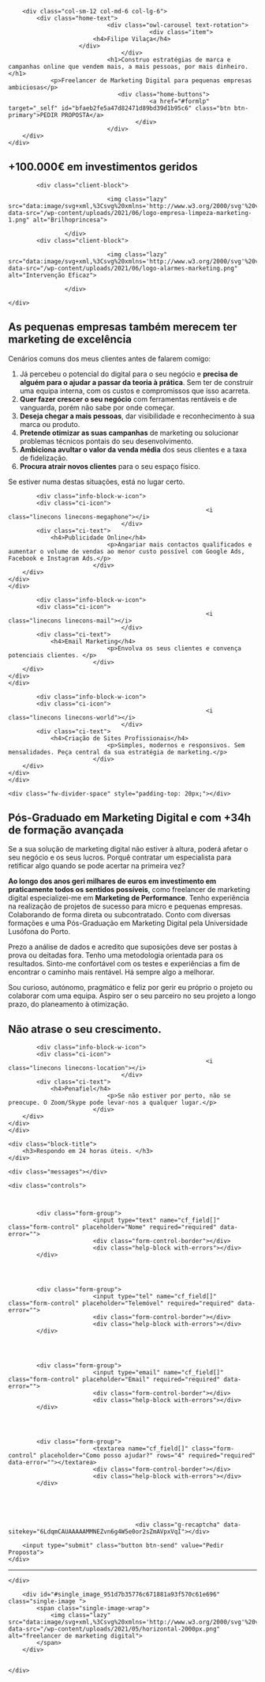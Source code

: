 <div id="home_content_88220650fb91c75e6e8692a9120c7ff0" class="home-content">
    <div class="row flex-v-align flex-direction-reverse">
        <div class="col-sm-12 col-md-6 col-lg-6">
            <div class="home-photo">
                <div class="hp-inner"></div>
            </div>
        </div>

        <div class="col-sm-12 col-md-6 col-lg-6">
            <div class="home-text">
                                <div class="owl-carousel text-rotation">                                    
                                            <div class="item">
                            <h4>Filipe Vilaça</h4>
                        </div>
                                    </div>
                                <h1>Construo estratégias de marca e campanhas online que vendem mais, a mais pessoas, por mais dinheiro.</h1>
                <p>Freelancer de Marketing Digital para pequenas empresas ambiciosas</p>
                                   <div class="home-buttons">
                                            <a href="#formlp" target="_self" id="bfaeb2fe5a47d82471d89bd39d1b95c6" class="btn btn-primary">PEDIR PROPOSTA</a>
                                        </div>
                                </div>
        </div>
    </div>
</div>
<div class="block-title">
    <h2>+100.000€ em investimentos geridos</h2>
</div>

<div id="clients_a4dbd5dbfee2f325b744d262b94d9f2d" class="clients owl-carousel" data-mobile-items="1" data-tablet-items="2" data-items="2">

            <div class="client-block">
            
                                <img class="lazy" src="data:image/svg+xml,%3Csvg%20xmlns='http://www.w3.org/2000/svg'%20viewBox='0%200%201%201'%3E%3C/svg%3E" data-src="/wp-content/uploads/2021/06/logo-empresa-limpeza-marketing-1.png" alt="Brilhoprincesa">

                    </div>
            <div class="client-block">
            
                                <img class="lazy" src="data:image/svg+xml,%3Csvg%20xmlns='http://www.w3.org/2000/svg'%20viewBox='0%200%201%201'%3E%3C/svg%3E" data-src="/wp-content/uploads/2021/06/logo-alarmes-marketing.png" alt="Intervenção Eficaz">

                    </div>
    
</div>

    </div>
</div>
</div>

<div class="row">
    

<div class=" col-xs-12 col-sm-12 ">
    <div id="col_inner_id-6139e5cded1d0" class="fw-col-inner" data-paddings="0px 0px 0px 0px">
        
<div class="block-title">
    <h2>As pequenas empresas também merecem ter marketing de excelência</h2>
</div>
<p>Cenários comuns dos meus clientes antes de falarem comigo:</p>
<ol>
<li>Já percebeu o potencial do digital para o seu negócio e <strong>precisa de alguém para o ajudar a passar da teoria à prática</strong>. Sem ter de construir uma equipa interna, com os custos e compromissos que isso acarreta.</li>
<li>
<strong>Quer fazer crescer o seu negócio</strong> com ferramentas rentáveis e de vanguarda, porém não sabe por onde começar.</li>
<li>
<strong>Deseja chegar a mais pessoas</strong>, dar visibilidade e reconhecimento à sua marca ou produto.</li>
<li>
<strong>Pretende otimizar as suas campanhas</strong> de marketing ou solucionar problemas técnicos pontais do seu desenvolvimento.</li>
<li>
<strong>Ambiciona avultar o valor da venda média</strong> dos seus clientes e a taxa de fidelização.</li>
<li>
<strong>Procura atrair novos clientes</strong> para o seu espaço físico.</li>
</ol>
<p>Se estiver numa destas situações, está no lugar certo.</p>   </div>
</div>
</div>

<div class="row">
    

<div class=" col-xs-12 col-sm-4 ">
    <div id="col_inner_id-6139e5cded302" class="fw-col-inner" data-paddings="20px 0px 0px 0px">
        
<div id="info-list-6139e5cded3c5" class="info-list-w-icon">
    
            <div class="info-block-w-icon">
            <div class="ci-icon">
                                                            <i class="linecons linecons-megaphone"></i>
                                    </div>
            <div class="ci-text">
                <h4>Publicidade Online</h4>
                                <p>Angariar mais contactos qualificados e aumentar o volume de vendas ao menor custo possível com Google Ads, Facebook e Instagram Ads.</p>
                            </div>
        </div>
    </div>
    </div>
</div>


<div class=" col-xs-12 col-sm-4 ">
    <div id="col_inner_id-6139e5cded413" class="fw-col-inner" data-paddings="20px 0px 0px 0px">
        
<div id="info-list-6139e5cded442" class="info-list-w-icon">
    
            <div class="info-block-w-icon">
            <div class="ci-icon">
                                                            <i class="linecons linecons-mail"></i>
                                    </div>
            <div class="ci-text">
                <h4>Email Marketing</h4>
                                <p>Envolva os seus clientes e convença potenciais clientes. </p>
                            </div>
        </div>
    </div>
    </div>
</div>


<div class=" col-xs-12 col-sm-4 ">
    <div id="col_inner_id-6139e5cded481" class="fw-col-inner" data-paddings="20px 0px 0px 0px">
        
<div id="info-list-6139e5cded4ad" class="info-list-w-icon">
    
            <div class="info-block-w-icon">
            <div class="ci-icon">
                                                            <i class="linecons linecons-world"></i>
                                    </div>
            <div class="ci-text">
                <h4>Criação de Sites Profissionais</h4>
                                <p>Simples, modernos e responsivos. Sem mensalidades. Peça central da sua estratégia de marketing.</p>
                            </div>
        </div>
    </div>
    </div>
</div>
</div>

<div class="row">
    

<div class=" col-xs-12 col-sm-12 ">
    <div id="col_inner_id-6139e5cded552" class="fw-col-inner" data-paddings="0px 0px 40px 0px">
        
    <div class="fw-divider-space" style="padding-top: 20px;"></div>

<div class="block-title">
    <h2>Pós-Graduado em Marketing Digital e com +34h de formação avançada </h2>
</div>
<p>Se a sua solução de marketing digital não estiver à altura, poderá afetar o seu negócio e os seus lucros. Porquê contratar um especialista para retificar algo quando se pode acertar na primeira vez?</p>
<p><strong>Ao longo dos anos geri milhares de euros em investimento em praticamente todos os sentidos possíveis</strong>, como freelancer de marketing digital especializei-me em <strong>Marketing de Performance</strong>. Tenho experiência na realização de projetos de sucesso para micro e pequenas empresas. Colaborando de forma direta ou subcontratado. Conto com diversas formações e uma Pós-Graduação em Marketing Digital pela Universidade Lusófona do Porto.</p>
<p>Prezo a análise de dados e acredito que suposições deve ser postas à prova ou deitadas fora. Tenho uma metodologia orientada para os resultados. Sinto-me confortável com os testes e experiências a fim de encontrar o caminho mais rentável. Há sempre algo a melhorar.</p>
<p>Sou curioso, autónomo, pragmático e feliz por gerir eu próprio o projeto ou colaborar com uma equipa. Aspiro ser o seu parceiro no seu projeto a longo prazo, do planeamento à otimização.</p>   </div>
</div>
</div>

<div class="row">
    

<div class=" col-xs-12 col-sm-12 ">
    <div id="col_inner_id-6139e5cded65a" class="fw-col-inner" data-paddings="0px 0px 0px 0px">
        
<div class="block-title">
    <h2 id="formlp">Não atrase o seu crescimento.</h2>
</div>
    </div>
</div>
</div>

<div class="row">
    

<div class=" col-xs-12 col-sm-4 ">
    <div id="col_inner_id-6139e5cded735" class="fw-col-inner" data-paddings="0px 0px 0px 0px">
        
<div id="info-list-6139e5cded761" class="info-list-w-icon">
    
            <div class="info-block-w-icon">
            <div class="ci-icon">
                                                            <i class="linecons linecons-location"></i>
                                    </div>
            <div class="ci-text">
                <h4>Penafiel</h4>
                                <p>Se não estiver por perto, não se preocupe. O Zoom/Skype pode levar-nos a qualquer lugar.</p>
                            </div>
        </div>
    </div>
    </div>
</div>


<div class=" col-xs-12 col-sm-8 formlp">
    <div id="col_inner_id-6139e5cded7a4" class="fw-col-inner" data-paddings="0px 0px 0px 0px">
        
    <div class="block-title">
        <h3>Respondo em 24 horas úteis. </h3>
    </div>

<form id="contact_form_6139e5cded8f5" class="contact-form" action="#" method="post">

    <div class="messages"></div>

    <div class="controls">

        
            
            <div class="form-group">
                            <input type="text" name="cf_field[]" class="form-control" placeholder="Nome" required="required" data-error="">
                            <div class="form-control-border"></div>
                            <div class="help-block with-errors"></div>
            </div>


        
            
            <div class="form-group">
                            <input type="tel" name="cf_field[]" class="form-control" placeholder="Telemóvel" required="required" data-error="">
                            <div class="form-control-border"></div>
                            <div class="help-block with-errors"></div>
            </div>


        
            
            <div class="form-group">
                            <input type="email" name="cf_field[]" class="form-control" placeholder="Email" required="required" data-error="">
                            <div class="form-control-border"></div>
                            <div class="help-block with-errors"></div>
            </div>


        
            
            <div class="form-group">
                            <textarea name="cf_field[]" class="form-control" placeholder="Como posso ajudar?" rows="4" required="required" data-error=""></textarea>
                            <div class="form-control-border"></div>
                            <div class="help-block with-errors"></div>
            </div>


        


                                        <div class="g-recaptcha" data-sitekey="6LdqmCAUAAAAAMMNEZvn6g4W5e0or2sZmAVpxVqI"></div>
                
        <input type="submit" class="button btn-send" value="Pedir Proposta">
    </div>
</form>
    </div>
</div>
</div>

<div class="row">
    

<div class=" col-xs-12 col-sm-12 ">
    <div id="col_inner_id-6139e5cded997" class="fw-col-inner" data-paddings="0px 0px 0px 0px">
            <div class="fw-divider-line"><hr></div>

    </div>
</div>
</div>

<div class="row">
    

<div class=" col-xs-12 col-sm-4 ">
    <div id="col_inner_id-6139e5cdeda73" class="fw-col-inner" data-paddings="0px 0px 0px 0px">
            </div>
</div>


<div class=" col-xs-12 col-sm-4 ">
    <div id="col_inner_id-6139e5cdeda98" class="fw-col-inner" data-paddings="20px 0px 20px 0px">
        
    
        <div id="#single_image_951d7b35776c671881a93f570c61e696" class="single-image ">
            <span class="single-image-wrap">
                <img class="lazy" src="data:image/svg+xml,%3Csvg%20xmlns='http://www.w3.org/2000/svg'%20viewBox='0%200%201%201'%3E%3C/svg%3E" data-src="/wp-content/uploads/2021/05/horizontal-2000px.png" alt="freelancer de marketing digital">
            </span>
        </div>

    
    </div>
</div>
